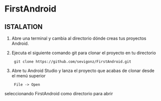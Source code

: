 # FirstAndroid

ISTALATION
----------

1. Abre una terminal y cambia al directorio dónde creas tus proyectos Android.
2. Ejecuta el siguiente comando git para clonar el proyecto en tu directorio

        git clone https://github.com/sevigonz/FirstAndroid.git

3. Abre tu Android Studio y lanza el proyecto que acabas de clonar desde el menú superior

        File -> Open

  seleccionando FirstAndroid como directorio para abrir